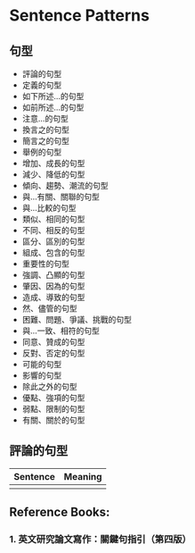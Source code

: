 # Sentence Patterns

## 句型

* 評論的句型 
* 定義的句型 
* 如下所述…的句型 
* 如前所述…的句型 
* 注意…的句型 
* 換言之的句型 
* 簡言之的句型 
* 舉例的句型 
* 增加、成長的句型 
* 減少、降低的句型 
* 傾向、趨勢、潮流的句型 
* 與…有關、關聯的句型 
* 與…比較的句型 
* 類似、相同的句型 
* 不同、相反的句型 
* 區分、區別的句型 
* 組成、包含的句型 
* 重要性的句型 
* 強調、凸顯的句型 
* 肇因、因為的句型 
* 造成、導致的句型 
* 然、儘管的句型 
* 困難、問題、爭議、挑戰的句型 
* 與…一致、相符的句型 
* 同意、贊成的句型 
* 反對、否定的句型 
* 可能的句型 
* 影響的句型 
* 除此之外的句型 
* 優點、強項的句型 
* 弱點、限制的句型 
* 有關、關於的句型

## 評論的句型

| Sentence | Meaning |
| :--- | :--- |
|  |  |

## Reference Books:

### 1. 英文研究論文寫作：關鍵句指引（第四版） 

